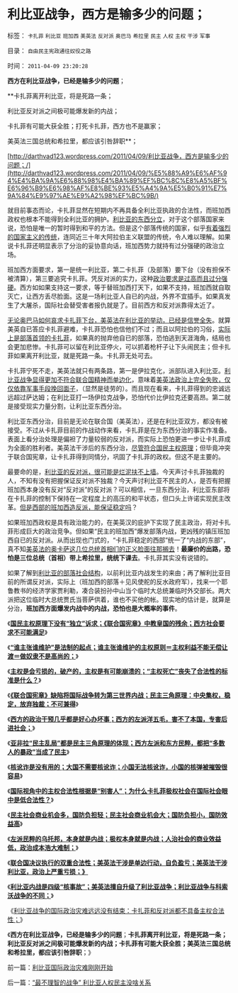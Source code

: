 # 利比亚战争，西方是输多少的问题；

标签： `卡扎菲` `利比亚` `班加西` `美英法` `反对派` `奥巴马` `希拉里` `民主` `人权` `主权` `干涉` `军事` 

目录： `自由民主宪政通往奴役之路`

时间： `2011-04-09 23:20:28`

**西方在利比亚战争，已经是输多少的问题**；

**卡扎菲离开利比亚，将是死路一条；

利比亚反对派之间极可能爆发新的内战；

卡扎菲有可能大获全胜；打死卡扎菲，西方也不是赢家；

美英法三国总统和希拉里，都应该引咎辞职**；

[http://darthvad123.wordpress.com/2011/04/09/利比亚战争，西方是输多少的问题；/](http://darthvad123.wordpress.com/2011/04/09/%E5%88%A9%E6%AF%94%E4%BA%9A%E6%88%98%E4%BA%89%EF%BC%8C%E8%A5%BF%E6%96%B9%E6%98%AF%E8%BE%93%E5%A4%9A%E5%B0%91%E7%9A%84%E9%97%AE%E9%A2%98%EF%BC%9B/)

就目前事态而论，卡扎菲显然在短期内不再具备全利比亚执政的合法性，而班加西政权也根本不能得到全利比亚的拥护。[利比亚的东西分立](../../../2011/4/5/二战后亚非拉“民主乱局”的三角原理.md)，对于这个部落国家来说，恐怕是唯一的暂时得到和平的方法。但是这个部落传统的国家，似乎[有着强烈的国家主义的传统](http://hi.baidu.com/darthchn/blog/item/eac2b5f575a28efd7609d7e7.html)，连同近三十年大阿拉伯主义联盟的传统，令人难以理解。如果说卡扎菲还明显表示了分治的妥协意向话，班加西势力就持有过分强硬的政治立场。

班加西方面要求，第一是统一利比亚，第二卡扎菲（及部落）要下台（没有担保不被清算），第三要追究卡扎菲。凭反对派的实力，这种[政治要求是过高而且过分强硬](../../../2009/8/29/过高的期望造就了唯心，左倾，和乌托邦.md)。西方如如果支持这一要求，等于替班加西打天下，如果不支持，班加西就自取灭亡，让西方丢尽脸面。这是一场利比亚人自已的内战，外界不宜插手。如果真发生了大屠杀，国际社会替受害者报仇就是了。目前西方和反对派靠得太近了。

[无论奥巴马如何哀求卡扎菲下台，美英法在利比亚的举动，已经是信誉全失](../../../2011/3/20/美英法的中东政策，可能全盘失控.md)。就算美英自已答应卡扎菲避难，卡扎菲恐怕也信他们不过；而且以阿拉伯的习俗，[实际上是部落首领的卡扎菲](../../../2011/3/24/卡扎菲行为容易理解.md)，如果真的抛弃他自已的部落，恐怕逃到天涯海角，结局也会更加悲惨。卡扎菲可以留在利比亚停火，可以抓着枪杆子让下头闹民主；但卡扎菲如果离开利比亚，就是死路一条。卡扎菲无处可去。

卡扎菲宁死不走，美英法就只有两条路，第一是伊拉克化，派部队进入利比亚。[利比亚战争显得更加不符合联合国精神而单边化](../../../2011/4/1/美英法“合法打黑”，联合国就不合法.md)，意味着[美英法政治上完全失败，仅仅依靠军事手段挽回面子](../../../2009/2/1/国家兴亡，与军事无关.md)，（显然是徒劳的）。而且现在看来，卡扎菲得到的忠诚远远超过萨达姆；在利比亚打一场伊拉克战争，恐怕代价比伊拉克还要高昂。第二就是接受现实力量分割，让利比亚东西分治。

利比亚东西分治，目前是无论在联合国（美英法），还是在利比亚双方，都没有被接受。不过从卡扎菲目前的作战动作来看，卡扎菲是在为东西分治的事实作准备。表面上看分治处理是偏袒了力量较弱的反对派，而实际上恐怕更进一步让卡扎菲成为全面的胜利者。美英法干涉后的东西分治，[尽管符合国民主权原理](../../../2011/3/26/人权高于主权＝人权先于主权＝主权源于人权.md)；但毕竟冲突于联合国宪章，让卡扎菲得到同情分，巩固了卡扎菲的政权。但这不是主要的。

最要命的是，[利比亚的反对派，很可能是烂泥扶不上墙](../../../2011/3/8/利比亚内战很可能是权力层分裂.md)。今天声讨卡扎菲独裁的人，不知有没有把握保证反对派不独裁？今天声讨利比亚不民主的人，是否有把握班加西本身没有反对“反对派”的反对派？可以相信，一旦东西分治，利比亚东部将在卡扎菲的控制下保持在一定程度上的高压的和平状态，但口头上许诺实现民主改革。[但是西部的班加西造反派，能保证稳定吗](../../../2011/4/5/西方出口民主，东方进口内战.md)？

如果班加西政权是具有政治能力的，在美英汉的庇护下实现了民主政治，将对卡扎菲形成巨大的政治竞争。但如果“民主的班加西”爆发部落内战，更凶残的镇压班加西自已的反对派。从而出现也门式的，“卡扎菲稳定的西部”统一了“内战的东部”，真不知[美英法的奥卡萨这几位总统首相们的正义脸面往那搁去](../../../2011/4/5/西方洋五毛专门坑害后进社会.md)！**最廉价的出路，恐怕是三位总统（首相）带上希拉里，统统下课去**。卡扎菲其实没有说错的。

如果了解到[利比亚的部落社会结构](../../../2011/3/9/阿拉伯传统大家庭和美式民主.md)，以前利比亚内战发生的来由；再了解利比亚目前的所谓反对派，实际上（班加西的部落＋见风使舵的反水政府军），找来一个耶鲁教书的经济学家贾利勒，凑合装扮孙中山当个临时大总统兼临时外交部长。两大派把这位临时大总统贾氏当菩萨供着，谁也不买他的帐。现实地的估计是，就算是分治，**班加西方面爆发内战中的内战，恐怕也是大概率的事件**。

《[**国民主权原理下没有“独立”诉求；《联合国宪章》中教皇国的残余；西方社会要求不可能满足**](../../../2011/4/3/国民主权原理下没有“独立”诉求.md)》

《[**“谁主张谁维护”是法制的起点；谁主张谁维护的主权原则＝主权利益不能无偿让渡＝做奴隶不是高尚的；**](../../../2011/4/3/“谁主张谁维护”是法制的起点.md)》

《[**主权是会亏损的，破产的，主权是有可能崩溃的；“主权死亡”丧失了合法性的标准是什么？**](../../../2011/4/3/不可侵犯的主权会死亡吗？.md)》

《[**《联合国宪章》缺陷将国际战争转为第三世界内战；民主三角原理：中央集权，稳定，放弃独裁；不可兼得**](../../../2011/4/5/西方出口民主，东方进口内战.md)》

《[**西方的政治干预几乎都是好心办坏事；西方的左派洋五毛，害不了本国，专害后进社会；**](../../../2011/4/5/西方洋五毛专门坑害后进社会.md)》

《[**亚非拉“民主乱局”都是民主三角原理的体现；西方左派和东方民粹，都把“多数人的暴政”当成了民主**](../../../2011/4/5/二战后亚非拉“民主乱局”的三角原理.md)》

《[**核讹诈是没有用的；大国不需要核讹诈；小国无法核讹诈，小国的核弹被摧毁很容易**](../../../2011/4/6/核讹诈是没有用的.md)》

《[**国际视角中的主权合法性根据是“别害人”；为什么卡扎菲极权社会在国际社会眼中是低合法性？**](../../../2011/4/6/为什么卡扎菲极权被认为低合法性.md)》

《[**民主社会商业机会多，国防负担轻；民主社会商业机会大；国防负担小，国防效益高**](../../../2011/4/7/民主社会商业机会多，国防负担轻.md)》

《[**左派民粹的乌托邦，本身就是内战；极权本身就是内战；人治社会的商业效益低，政治成本浩大难制；**](http://blog.sina.com.cn/s/blog_5563a64d01017wck.html)》

《[**联合国决议执行的双重合法性；美英法干涉是单边行动，自负盈亏；美英法干涉利比亚，政治上严重亏损；》**](../../../2011/4/8/美英法干涉利比亚，政治上严重亏损.md)

《[**利比亚内战是四级“核事故”；美英法擅自升级了利比亚战争；利比亚战争与科索沃战争的不同；**](../../../2011/4/8/利比亚内战是四级“独裁事故”.md)》

《[利比亚战争的国际政治灾难远远没有结束：卡扎菲和反对派都不具备主权合法性；](../../../2011/4/8/利比亚国际政治灾难刚刚开始.md)》

《**西方在利比亚战争，已经是输多少的问题**；**卡扎菲离开利比亚，将是死路一条；利比亚反对派之间极可能爆发新的内战；卡扎菲有可能大获全胜；美英法三国总统和希拉里，都应该引咎辞职**；》



前一篇：[利比亚国际政治灾难刚刚开始](../../../2011/4/8/利比亚国际政治灾难刚刚开始.md)

后一篇：[“最不理智的战争”&nbsp;利比亚人权民主没啥关系](../../../2011/4/9/“最不理智的战争”利比亚人权民主没啥关系.md)